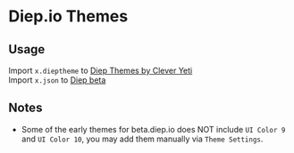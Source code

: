 # Diep.io Themes
## Usage
Import `x.dieptheme` to [Diep Themes by Clever Yeti](https://github.com/CleverYeti/diep-themes/blob/main/diep-themes.js)
<br>Import `x.json` to [Diep beta](beta.diep.io)
## Notes
- Some of the early themes for beta.diep.io does NOT include `UI Color 9` and `UI Color 10`, you may add them manually via `Theme Settings`.
